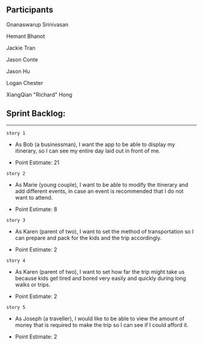 ## Participants

Gnanaswarup Srinivasan

Hemant Bhanot

Jackie Tran

Jason Conte

Jason Hu

Logan Chester

XiangQian "Richard" Hong

## Sprint Backlog:

---

`story 1`

- As Bob (a businessman), I want the app to be able to display my itinerary, so I can see my entire day laid out in front of me.

- Point Estimate: 21

`story 2`

- As Marie (young couple), I want to be able to modify the itinerary and add different events, in case an event is recommended that I do not want to attend.

- Point Estimate: 8

`story 3`

- As Karen (parent of two), I want to set the method of transportation so I can prepare and pack for the kids and the trip accordingly.

- Point Estimate: 2

`story 4`

- As Karen (parent of two), I want to set how far the trip might take us because kids get tired and bored very easily and quickly during long walks or trips.

- Point Estimate: 2

`story 5`

- As Joseph (a traveller), I would like to be able to view the amount of money that is required to make the trip so I can see if I could afford it.

- Point Estimate: 2


